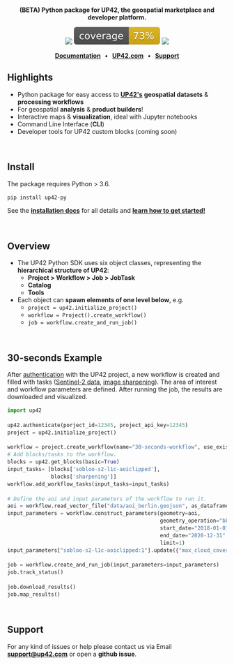 <h1 align="center">
    <a href="https://github.com/up42/up42-py" title="up42-py">
    <img alt="" src="./docs/assets/github-banner-3.jpg"> </a>
    <br>
</h1>

<p align="center">
    <strong>(BETA) Python package for UP42, the geospatial marketplace and developer platform.</strong>
</p>

<p align="center">
    <a href="https://pypi.org/project/up42-py/" title="up42-py on pypi"><img src="https://img.shields.io/pypi/v/up42-py"></a>
    <img src="./coverage.svg">
    <a href="https://twitter.com/UP42Official" title="UP42 on Twitter"><img src="https://img.shields.io/twitter/follow/UP42Official.svg?style=social"></a>
</p>

<p align="center">
    <b>
      <a href="https://up42.github.io/up42-py/">Documentation</a> &nbsp; • &nbsp;
      <a href="http://www.up42.com">UP42.com</a> &nbsp; • &nbsp;
      <a href="#support">Support</a>
    </b>
</p>

## Highlights
- Python package for easy access to **[UP42's](http://www.up42.com)** **geospatial datasets** & **processing workflows**
- For geospatial **analysis** & **product builders**!
- Interactive maps & **visualization**, ideal with Jupyter notebooks  
- Command Line Interface (**CLI**)
- Developer tools for UP42 custom blocks (coming soon)

<br>

## Install

The package requires Python > 3.6.

```bash
pip install up42-py
```

See the **[installation docs](https://up42.github.io/up42-py/installation/)** for all details and **[learn how to get started!](https://up42.github.io/up42-py/01_quickstart/)**

<br>

## Overview

- The UP42 Python SDK uses six object classes, representing the **hierarchical structure of UP42**:
    - **Project > Workflow > Job > JobTask**
    - **Catalog**
    - **Tools**
- Each object can **spawn elements of one level below**, e.g.
    - `project = up42.initialize_project()`
    - `workflow = Project().create_workflow()`
    - `job = workflow.create_and_run_job()`

<br>

## 30-seconds Example

After [authentication](https://up42.github.io/up42-py/authentication/) with the UP42 project, 
a new workflow is created and filled with tasks ([Sentinel-2 data](https://marketplace.up42.com/block/3a381e6b-acb7-4cec-ae65-50798ce80e64), 
[image sharpening](https://marketplace.up42.com/block/e374ea64-dc3b-4500-bb4b-974260fb203e)). 
The area of interest and workflow parameters are defined. After running the job, the results are downloaded and visualized.

```python
import up42

up42.authenticate(porject_id=12345, project_api_key=12345)
project = up42.initialize_project()

workflow = project.create_workflow(name="30-seconds-workflow", use_existing=True)
# Add blocks/tasks to the workflow.
blocks = up42.get_blocks(basic=True)
input_tasks= [blocks['sobloo-s2-l1c-aoiclipped'], 
              blocks['sharpening']]
workflow.add_workflow_tasks(input_tasks=input_tasks)

# Define the aoi and input parameters of the workflow to run it.
aoi = workflow.read_vector_file("data/aoi_berlin.geojson", as_dataframe=True)
input_parameters = workflow.construct_parameters(geometry=aoi, 
                                                 geometry_operation="bbox", 
                                                 start_date="2018-01-01",
                                                 end_date="2020-12-31",
                                                 limit=1)
input_parameters["sobloo-s2-l1c-aoiclipped:1"].update({"max_cloud_cover":60})

job = workflow.create_and_run_job(input_parameters=input_parameters)
job.track_status()

job.download_results()
job.map_results()
```

<br>

## Support

For any kind of issues or help please contact us via Email **[support@up42.com](mailto:support@up42.com)** or open a **github issue**.
